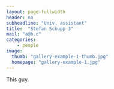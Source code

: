 ```yaml
---
layout: page-fullwidth
header: no
subheadline: "Univ. assistant"
title:  "Stefan Schupp 3"
mail: "a@b.c"
categories:
    - people
image:
  thumb: "gallery-example-1-thumb.jpg"
  homepage: "gallery-example-1.jpg"
---
```


<!--more-->

This guy.

